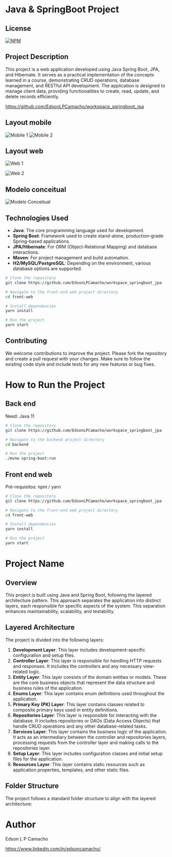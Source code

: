 # Java & SpringBoot Project

## License
[![NPM](https://img.shields.io/npm/l/react)](https://github.com/EdsonLPCamacho/workspace_springboot_jpa/blob/main/LICENSE) 

## Project Description

This project is a web application developed using Java Spring Boot, JPA, and Hibernate. It serves as a practical implementation of the concepts learned in a course, 
demonstrating CRUD operations, database management, and RESTful API development. The application is designed to manage client data, providing functionalities to create, read,
update, and delete records efficiently.

https://github.com/EdsonLPCamacho/workspace_springboot_jpa


## Layout mobile
![Mobile 1](https://github.com/acenelio/assets/raw/main/sds1/mobile1.png) ![Mobile 2](https://github.com/acenelio/assets/raw/main/sds1/mobile2.png)

## Layout web
![Web 1](https://github.com/acenelio/assets/raw/main/sds1/web1.png)

![Web 2](https://github.com/acenelio/assets/raw/main/sds1/web2.png)

## Modelo conceitual
![Modelo Conceitual](https://github.com/acenelio/assets/raw/main/sds1/modelo-conceitual.png)


## Technologies Used

- **Java**: The core programming language used for development.
- **Spring Boot**: Framework used to create stand-alone, production-grade Spring-based applications.
- **JPA/Hibernate**: For ORM (Object-Relational Mapping) and database interactions.
- **Maven**: For project management and build automation.
- **H2/MySQL/PostgreSQL**: Depending on the environment, various database options are supported.

```bash
# Clone the repository
git clone https://github.com/EdsonLPCamacho/workspace_springboot_jpa

# Navigate to the front-end web project directory
cd front-web

# Install dependencies
yarn install

# Run the project
yarn start
```

## Contributing

We welcome contributions to improve the project. Please fork the repository and create a pull request with your changes. Make sure to follow the existing code style and include tests for any new features or bug fixes.

# How to Run the Project

## Back end
Need: Java 11

```bash
# Clone the repository
git clone https://github.com/EdsonLPCamacho/workspace_springboot_jpa

# Navigate to the backend project directory
cd backend

# Run the project
./mvnw spring-boot:run
```

## Front end web


Pré-requisitos: npm / yarn

```bash
# Clone the repository
git clone https://github.com/EdsonLPCamacho/workspace_springboot_jpa

# Navigate to the front-end web project directory
cd front-web

# Install dependencies
yarn install

# Run the project
yarn start
```

# Project Name

## Overview

This project is built using Java and Spring Boot, following the layered architecture pattern. This approach separates the application into distinct layers, each responsible for specific aspects of the system. This separation enhances maintainability, scalability, and testability.

## Layered Architecture

The project is divided into the following layers:

1. **Development Layer**: This layer includes development-specific configuration and setup files.
2. **Controller Layer**: This layer is responsible for handling HTTP requests and responses. It includes the controllers and any necessary view-related logic.
3. **Entity Layer**: This layer consists of the domain entities or models. These are the core business objects that represent the data structure and business rules of the application.
4. **Enums Layer**: This layer contains enum definitions used throughout the application.
5. **Primary Key (PK) Layer**: This layer contains classes related to composite primary keys used in entity definitions.
6. **Repositories Layer**: This layer is responsible for interacting with the database. It includes repositories or DAOs (Data Access Objects) that handle CRUD operations and any other database-related tasks.
7. **Services Layer**: This layer contains the business logic of the application. It acts as an intermediary between the controller and repositories layers, processing requests from the controller layer and making calls to the repositories layer.
8. **Setup Layer**: This layer includes configuration classes and initial setup files for the application.
9. **Resources Layer**: This layer contains static resources such as application properties, templates, and other static files.

## Folder Structure

The project follows a standard folder structure to align with the layered architecture:



# Author

Edson L P Camacho

https://www.linkedin.com/in/edsoncamacho/

